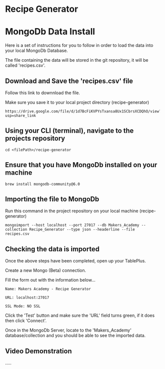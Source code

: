 # Recipe Generator

# MongoDb Data Install

Here is a set of instructions for you to follow in order to load the data into your local MongoDb Database.

The file containing the data will be stored in the git repository, it will be called 'recipes.csv'.

## Download and Save the 'recipes.csv' file

Follow this link to downnload the file.

Make sure you save it to your local project directory (recipe-generator)

```
https://drive.google.com/file/d/1d7BcFiKVPYsTxansa8Ux1SCbrsXCDQhO/view?usp=share_link
```

## Using your CLI (terminal), navigate to the projects repository

```
cd <filePath>/recipe-generator
```

## Ensure that you have MongoDb installed on your machine

```
brew install mongodb-community@6.0
```
[^1]: If you already know that MongoDb is installed, skip this step
## Importing the file to MongoDb

Run this command in the project repository on your local machine (recipe-generator)

```
mongoimport --host localhost --port 27017 --db Makers_Academy --collection Recipe_Generator --type json --headerline --file recipes.csv
```

## Checking the data is imported

Once the above steps have been completed, open up your TablePlus.

Create a new Mongo (Beta) connection.

Fill the form out with the information below...

```
Name: Makers Academy - Recipe Generator

URL: localhost:27017

SSL Mode: NO SSL
```

Click the 'Test' button and make sure the 'URL' field turns green, if it does then click 'Connect'.

Once in the MongoDb Server, locate to the 'Makers_Academy' database/collection and you should be able to see the imported data.

## Video Demonstration

.....

